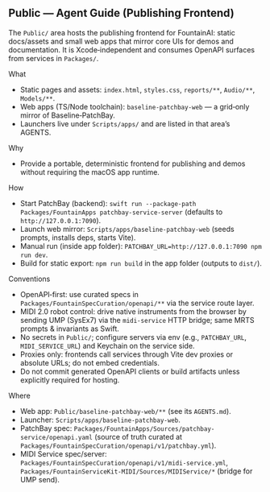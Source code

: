 ## Public — Agent Guide (Publishing Frontend)

The `Public/` area hosts the publishing frontend for FountainAI: static docs/assets and small web apps that mirror core UIs for demos and documentation. It is Xcode‑independent and consumes OpenAPI surfaces from services in `Packages/`.

What
- Static pages and assets: `index.html`, `styles.css`, `reports/**`, `Audio/**`, `Models/**`.
- Web apps (TS/Node toolchain): `baseline-patchbay-web` — a grid‑only mirror of Baseline‑PatchBay.
- Launchers live under `Scripts/apps/` and are listed in that area’s AGENTS.

Why
- Provide a portable, deterministic frontend for publishing and demos without requiring the macOS app runtime.

How
- Start PatchBay (backend): `swift run --package-path Packages/FountainApps patchbay-service-server` (defaults to `http://127.0.0.1:7090`).
- Launch web mirror: `Scripts/apps/baseline-patchbay-web` (seeds prompts, installs deps, starts Vite).
- Manual run (inside app folder): `PATCHBAY_URL=http://127.0.0.1:7090 npm run dev`.
- Build for static export: `npm run build` in the app folder (outputs to `dist/`).

Conventions
- OpenAPI‑first: use curated specs in `Packages/FountainSpecCuration/openapi/**` via the service route layer.
- MIDI 2.0 robot control: drive native instruments from the browser by sending UMP (SysEx7) via the `midi-service` HTTP bridge; same MRTS prompts & invariants as Swift.
- No secrets in `Public/`; configure servers via env (e.g., `PATCHBAY_URL`, `MIDI_SERVICE_URL`) and Keychain on the service side.
- Proxies only: frontends call services through Vite dev proxies or absolute URLs; do not embed credentials.
- Do not commit generated OpenAPI clients or build artifacts unless explicitly required for hosting.

Where
- Web app: `Public/baseline-patchbay-web/**` (see its `AGENTS.md`).
- Launcher: `Scripts/apps/baseline-patchbay-web`.
- PatchBay spec: `Packages/FountainApps/Sources/patchbay-service/openapi.yaml` (source of truth curated at `Packages/FountainSpecCuration/openapi/v1/patchbay.yml`).
- MIDI Service spec/server: `Packages/FountainSpecCuration/openapi/v1/midi-service.yml`, `Packages/FountainServiceKit-MIDI/Sources/MIDIService/*` (bridge for UMP send).

